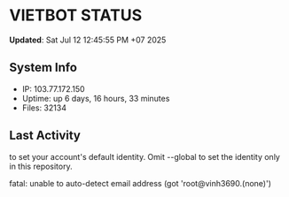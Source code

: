 # VIETBOT STATUS
**Updated**: Sat Jul 12 12:45:55 PM +07 2025

## System Info
- IP: 103.77.172.150
- Uptime: up 6 days, 16 hours, 33 minutes
- Files: 32134

## Last Activity

to set your account's default identity.
Omit --global to set the identity only in this repository.

fatal: unable to auto-detect email address (got 'root@vinh3690.(none)')
